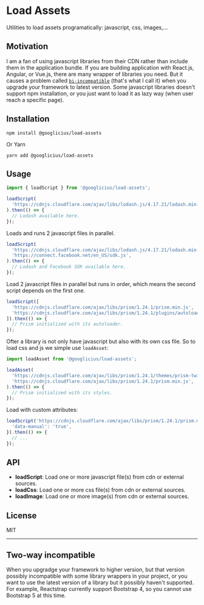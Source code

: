 # Load Assets

Utilities to load assets programatically: javascript, css, images,...

## Motivation

I am a fan of using javascript libraries from their CDN rather than include them in the application bundle. If you are building application with React.js, Angular, or Vue.js, there are many wrapper of libraries you need. But it causes a problem called [`bi-incompatible`](#two-way-incompatible) (that's what I call it) when you upgrade your framework to latest version. Some javascript libraries doesn't support npm installation, or you just want to load it as lazy way (when user reach a specific page).

## Installation

```
npm install @googlicius/load-assets
```

Or Yarn

```
yarn add @googlicius/load-assets
```

## Usage

```javascript
import { loadScript } from '@googlicius/load-assets';

loadScript(
  'https://cdnjs.cloudflare.com/ajax/libs/lodash.js/4.17.21/lodash.min.js',
).then(() => {
  // Lodash available here.
});
```

Loads and runs 2 javascript files in parallel.

```javascript
loadScript(
  'https://cdnjs.cloudflare.com/ajax/libs/lodash.js/4.17.21/lodash.min.js',
  'https://connect.facebook.net/en_US/sdk.js',
).then(() => {
  // Lodash and Facebook SDK available here.
});
```

Load 2 javascript files in parallel but runs in order,
which means the second script depends on the first one.

```javascript
loadScript([
  'https://cdnjs.cloudflare.com/ajax/libs/prism/1.24.1/prism.min.js',
  'https://cdnjs.cloudflare.com/ajax/libs/prism/1.24.1/plugins/autoloader/prism-autoloader.min.js',
]).then(() => {
  // Prism initialized with its autoloader.
});
```

Ofter a library is not only have javascript but also with its own css file.
So to load css and js we simple use `loadAsset`:

```javascript
import loadAsset from '@googlicius/load-assets';

loadAsset(
  'https://cdnjs.cloudflare.com/ajax/libs/prism/1.24.1/themes/prism-twilight.min.css',
  'https://cdnjs.cloudflare.com/ajax/libs/prism/1.24.1/prism.min.js',
).then(() => {
  // Prism initialized with its styles.
});
```

Load with custom attributes:

```javascript
loadScript('https://cdnjs.cloudflare.com/ajax/libs/prism/1.24.1/prism.min.js', {
  'data-manual': 'true',
}).then(() => {
  // ...
});
```

## API

- **loadScript**: Load one or more javascript file(s) from cdn or external sources.
- **loadCss**: Load one or more css file(s) from cdn or external sources.
- **loadImage**: Load one or more image(s) from cdn or external sources.

## License

MIT

---

## Two-way incompatible

When you upgradge your framework to higher version, but that version possibly incompatible with some library wrappers in your project, or you want to use the latest version of a library but it possibly haven't supported. For example, Reactstrap currently support Bootstrap 4, so you cannot use Bootstrap 5 at this time.
